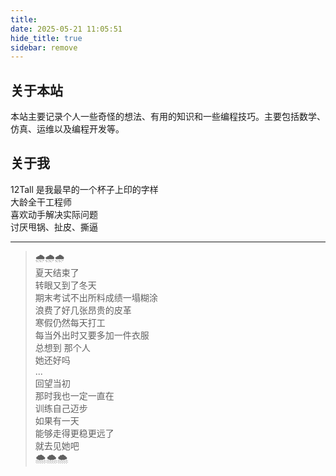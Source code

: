 ```yaml
---
title: 
date: 2025-05-21 11:05:51  
hide_title: true
sidebar: remove
---
```


## 关于本站  

本站主要记录个人一些奇怪的想法、有用的知识和一些编程技巧。主要包括数学、仿真、运维以及编程开发等。  


## 关于我  

12Tall 是我最早的一个杯子上印的字样  
大龄全干工程师    
喜欢动手解决实际问题  
讨厌甩锅、扯皮、撕逼  

-----  

> 🌧🌧🌧  
> 夏天结束了  
> 转眼又到了冬天  
> 期末考试不出所料成绩一塌糊涂  
> 浪费了好几张昂贵的皮革  
> 寒假仍然每天打工  
> 每当外出时又要多加一件衣服  
> 总想到 那个人  
> 她还好吗  
> ...  
> 回望当初  
> 那时我也一定一直在  
> 训练自己迈步  
> 如果有一天  
> 能够走得更稳更远了  
> 就去见她吧  
> 🌨🌨🌨  
